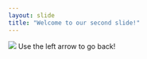 ```yaml
---
layout: slide
title: "Welcome to our second slide!"
---
```

![](https://proxy.duckduckgo.com/iu/?u=https%3A%2F%2Ftse2.mm.bing.net%2Fth%3Fid%3DOIP.AoX6cUDAKev_I8itZ4KBJAHaDu%26pid%3D15.1&f=1)
Use the left arrow to go back!
